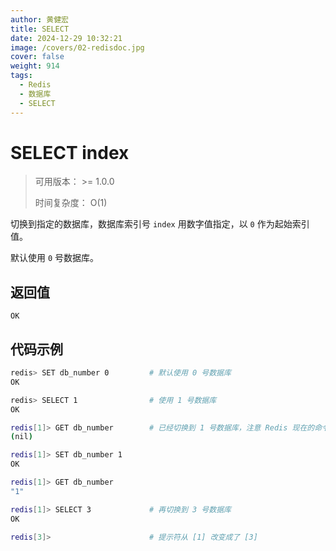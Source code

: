 ```yaml
---
author: 黄健宏
title: SELECT
date: 2024-12-29 10:32:21
image: /covers/02-redisdoc.jpg
cover: false
weight: 914
tags:
  - Redis
  - 数据库
  - SELECT
---
```


# SELECT index

> 可用版本： >= 1.0.0
> 
> 时间复杂度： O(1)

切换到指定的数据库，数据库索引号 `index` 用数字值指定，以 `0` 作为起始索引值。

默认使用 `0` 号数据库。

## 返回值

`OK`

## 代码示例

```bash
redis> SET db_number 0         # 默认使用 0 号数据库
OK

redis> SELECT 1                # 使用 1 号数据库
OK

redis[1]> GET db_number        # 已经切换到 1 号数据库，注意 Redis 现在的命令提示符多了个 [1]
(nil)

redis[1]> SET db_number 1
OK

redis[1]> GET db_number
"1"

redis[1]> SELECT 3             # 再切换到 3 号数据库
OK

redis[3]>                      # 提示符从 [1] 改变成了 [3]
```

